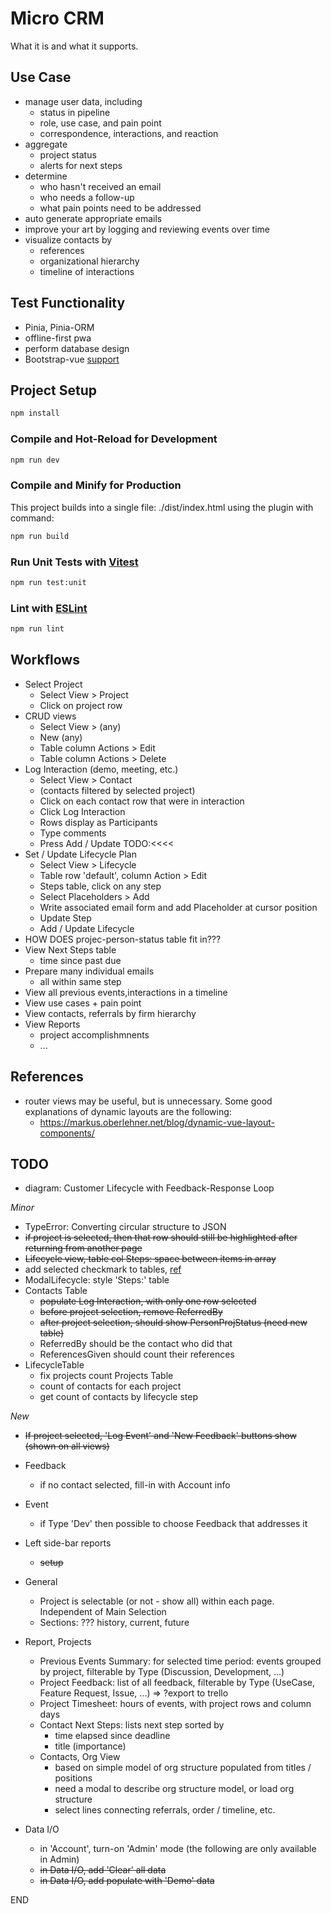 

# Micro CRM

What it is and what it supports.


## Use Case

* manage user data, including
  - status in pipeline
  - role, use case, and pain point
  - correspondence, interactions, and reaction
* aggregate
  - project status
  - alerts for next steps
* determine
  - who hasn't received an email
  - who needs a follow-up
  - what pain points need to be addressed
* auto generate appropriate emails
* improve your art by logging and reviewing events over time
* visualize contacts by
  - references
  - organizational hierarchy
  - timeline of interactions


## Test Functionality

* Pinia, Pinia-ORM
* offline-first pwa
* perform database design
* Bootstrap-vue [support](https://bootstrap-vue.org/vue3) 


## Project Setup

```sh
npm install
```

### Compile and Hot-Reload for Development

```sh
npm run dev
```

### Compile and Minify for Production

This project builds into a single file: ./dist/index.html using the plugin with command:

```sh
npm run build
```

### Run Unit Tests with [Vitest](https://vitest.dev/)

```sh
npm run test:unit
```

### Lint with [ESLint](https://eslint.org/)

```sh
npm run lint
```


## Workflows

* Select Project
  - Select View > Project
  - Click on project row
* CRUD views
  - Select View > (any)
  - New (any)
  - Table column Actions > Edit
  - Table column Actions > Delete
* Log Interaction (demo, meeting, etc.)
  - Select View > Contact
  - (contacts filtered by selected project) 
  - Click on each contact row that were in interaction
  - Click Log Interaction
  - Rows display as Participants
  - Type comments
  - Press Add / Update  TODO:<<<<
* Set / Update Lifecycle Plan
  - Select View > Lifecycle
  - Table row 'default', column Action > Edit
  - Steps table, click on any step
  - Select Placeholders > Add
  - Write associated email form and add Placeholder at cursor position
  - Update Step
  - Add / Update Lifecycle
* HOW DOES projec-person-status table fit in???
* View Next Steps table
  - time since past due
* Prepare many individual emails
  - all within same step
* View all previous events,interactions in a timeline
* View use cases + pain point
* View contacts, referrals by firm hierarchy
* View Reports
  - project accomplishmnents
  - ...




## References

* router views may be useful, but is unnecessary.  Some good explanations of dynamic layouts are the following:
  - https://markus.oberlehner.net/blog/dynamic-vue-layout-components/



## TODO

* diagram: Customer Lifecycle with Feedback-Response Loop


_Minor_

* TypeError: Converting circular structure to JSON
* ~~if project is selected, then that row should still be highlighted after returning from another page~~
* ~~Lifecycle view, table col Steps: space between items in array~~
* add selected checkmark to tables, [ref](https://stackoverflow.com/questions/66669105/how-do-i-get-the-indices-of-current-selected-rows-in-bootstrap-vues-table-when)
* ModalLifecycle: style 'Steps:' table
* Contacts Table
  - ~~populate Log Interaction, with only one row selected~~
  - ~~before project selection, remove ReferredBy~~
  - ~~after project selection, should show PersonProjStatus (need new table)~~
  - ReferredBy should be the contact who did that
  - ReferencesGiven should count their references
* LifecycleTable
  - fix projects count
Projects Table
  - count of contacts for each project
  - get count of contacts by lifecycle step


_New_

* ~~If project selected, 'Log Event' and 'New Feedback' buttons show (shown on all views)~~
* Feedback
  - if no contact selected, fill-in with Account info
* Event 
  - if Type 'Dev' then possible to choose Feedback that addresses it

* Left side-bar reports
  - ~~setup~~
* General
  - Project is selectable (or not - show all) within each page.  Independent of Main Selection
  - Sections: ??? history, current, future
* Report, Projects
  - Previous Events Summary: for selected time period: events grouped by project, filterable by Type (Discussion, Development, ...)
  - Project Feedback: list of all feedback, filterable by Type (UseCase, Feature Request, Issue, ...) => ?export to trello
  - Project Timesheet: hours of events, with project rows and column days
  - Contact Next Steps: lists next step sorted by
    + time elapsed since deadline
    + title (importance)
  - Contacts, Org View
    + based on simple model of org structure populated from titles / positions
    + need a modal to describe org structure model, or load org structure
    + select lines connecting referrals, order / timeline, etc.
    
* Data I/O
  - in 'Account', turn-on 'Admin' mode (the following are only available in Admin)
  - ~~in Data I/O, add 'Clear' all data~~ 
  - ~~in Data I/O, add populate with 'Demo' data~~















END
